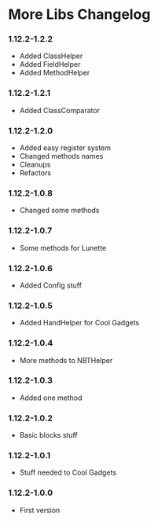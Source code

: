 # More Libs Changelog

### 1.12.2-1.2.2
- Added ClassHelper
- Added FieldHelper
- Added MethodHelper

### 1.12.2-1.2.1
- Added ClassComparator

### 1.12.2-1.2.0
- Added easy register system
- Changed methods names
- Cleanups
- Refactors

### 1.12.2-1.0.8
- Changed some methods

### 1.12.2-1.0.7
- Some methods for Lunette

### 1.12.2-1.0.6
- Added Config stuff

### 1.12.2-1.0.5
- Added HandHelper for Cool Gadgets

### 1.12.2-1.0.4
- More methods to NBTHelper

### 1.12.2-1.0.3
- Added one method

### 1.12.2-1.0.2
- Basic blocks stuff

### 1.12.2-1.0.1
- Stuff needed to Cool Gadgets

### 1.12.2-1.0.0
- First version